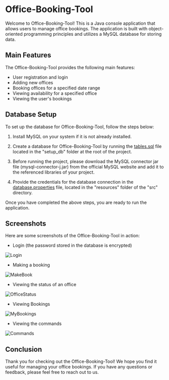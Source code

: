 # Office-Booking-Tool

Welcome to Office-Booking-Tool! This is a Java console application that allows users to manage office bookings. The application is built with object-oriented programming principles and utilizes a MySQL database for storing data.

## Main Features

The Office-Booking-Tool provides the following main features:

- User registration and login
- Adding new offices
- Booking offices for a specified date range
- Viewing availability for a specified office
- Viewing the user's bookings

## Database Setup

To set up the database for Office-Booking-Tool, follow the steps below:

1. Install MySQL on your system if it is not already installed.

2. Create a database for Office-Booking-Tool by running the [tables.sql](setup_db/tables.sql) file located in the "setup_db" folder at the root of the project. 

3. Before running the project, please download the MySQL connector jar file (mysql-connector-j.jar) from the official MySQL website and add it to the referenced libraries of your project.

4. Provide the credentials for the database connection in the [database.properties](src/resources/database.properties) file, located in the "resources" folder of the "src" directory. 

Once you have completed the above steps, you are ready to run the application.


## Screenshots
Here are some screenshots of the Office-Booking-Tool in action:

- Login (the password stored in the database is encrypted)


![Login](https://user-images.githubusercontent.com/42031441/227526086-c1c741c6-3120-4084-849e-c32060f85509.jpg)


- Making a booking


![MakeBook](https://user-images.githubusercontent.com/42031441/227526865-90327c46-e941-4190-b18a-56279cca092d.jpg)


- Viewing the status of an office


![OfficeStatus](https://user-images.githubusercontent.com/42031441/227528223-dbc64345-874e-4cb7-9750-7dacc1837a51.jpg)


- Viewing Bookings


![MyBookings](https://user-images.githubusercontent.com/42031441/227527776-9cabe3c1-7429-424c-9769-43c68de384f9.jpg)


- Viewing the commands


![Commands](https://user-images.githubusercontent.com/42031441/227527930-47feb4d4-e333-4b73-a4ec-0efd070a5f39.jpg)



## Conclusion
Thank you for checking out the Office-Booking-Tool! We hope you find it useful for managing your office bookings. If you have any questions or feedback, please feel free to reach out to us.
